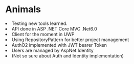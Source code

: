 # Animals

<li>Testing new tools learned.<br></li>
<li>API done in ASP .NET Core MVC .Net6.0<br> </li>
<li>Client for the moment in UWP<br></li>
<li>Using RepositoryPattern for better project management<br></li>
<li>AuthO2 implemented with JWT bearer Token<br></li>
<li>Users are managed by AspNet.Identity<br></li>
<li>(Not so sure about Auth and Identity implementation)</li> 

